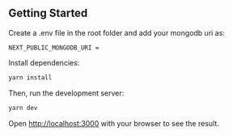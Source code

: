 ## Getting Started

Create a .env file in the root folder and add your mongodb uri as:

```
NEXT_PUBLIC_MONGODB_URI =
```

Install dependencies:

```bash
yarn install
```

Then, run the development server:

```bash
yarn dev
```

Open [http://localhost:3000](http://localhost:3000) with your browser to see the result.
